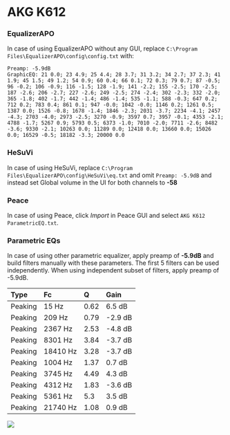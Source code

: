 # AKG K612

### EqualizerAPO
In case of using EqualizerAPO without any GUI, replace `C:\Program Files\EqualizerAPO\config\config.txt`
with:
```
Preamp: -5.9dB
GraphicEQ: 21 0.0; 23 4.9; 25 4.4; 28 3.7; 31 3.2; 34 2.7; 37 2.3; 41 1.9; 45 1.5; 49 1.2; 54 0.9; 60 0.4; 66 0.1; 72 0.3; 79 0.7; 87 -0.5; 96 -0.2; 106 -0.9; 116 -1.5; 128 -1.9; 141 -2.2; 155 -2.5; 170 -2.5; 187 -2.6; 206 -2.7; 227 -2.6; 249 -2.5; 274 -2.4; 302 -2.3; 332 -2.0; 365 -1.8; 402 -1.7; 442 -1.4; 486 -1.4; 535 -1.1; 588 -0.3; 647 0.2; 712 0.2; 783 0.4; 861 0.1; 947 -0.0; 1042 -0.0; 1146 0.2; 1261 0.5; 1387 0.0; 1526 -0.8; 1678 -1.4; 1846 -2.3; 2031 -3.7; 2234 -4.1; 2457 -4.3; 2703 -4.0; 2973 -2.5; 3270 -0.9; 3597 0.7; 3957 -0.1; 4353 -2.1; 4788 -1.7; 5267 0.9; 5793 0.5; 6373 -1.0; 7010 -2.0; 7711 -2.6; 8482 -3.6; 9330 -2.1; 10263 0.0; 11289 0.0; 12418 0.0; 13660 0.0; 15026 0.0; 16529 -0.5; 18182 -3.3; 20000 0.0
```

### HeSuVi
In case of using HeSuVi, replace `C:\Program Files\EqualizerAPO\config\HeSuVi\eq.txt` and omit `Preamp:
-5.9dB` and instead set Global volume in the UI for both channels to **-58**

### Peace
In case of using Peace, click *Import* in Peace GUI and select `AKG K612 ParametricEQ.txt`.

### Parametric EQs
In case of using other parametric equalizer, apply preamp of **-5.9dB** and build filters manually
with these parameters. The first 5 filters can be used independently.
When using independent subset of filters, apply preamp of -5.9dB.

| Type    | Fc       |    Q | Gain    |
|:--------|:---------|:-----|:--------|
| Peaking | 15 Hz    | 0.62 | 6.5 dB  |
| Peaking | 209 Hz   | 0.79 | -2.9 dB |
| Peaking | 2367 Hz  | 2.53 | -4.8 dB |
| Peaking | 8301 Hz  | 3.84 | -3.7 dB |
| Peaking | 18410 Hz | 3.28 | -3.7 dB |
| Peaking | 1004 Hz  | 1.37 | 0.7 dB  |
| Peaking | 3745 Hz  | 4.49 | 4.3 dB  |
| Peaking | 4312 Hz  | 1.83 | -3.6 dB |
| Peaking | 5361 Hz  | 5.3  | 3.5 dB  |
| Peaking | 21740 Hz | 1.08 | 0.9 dB  |

![](https://raw.githubusercontent.com/jaakkopasanen/AutoEq/master/results/innerfidelity/sbaf-serious/AKG%20K612/AKG%20K612.png)